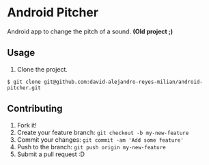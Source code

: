 # Android Pitcher

Android app to change the pitch of a sound. **(Old project ;)**

## Usage

1. Clone the project.
```console
$ git clone git@github.com:david-alejandro-reyes-milian/android-pitcher.git
```

## Contributing

1. Fork it!
2. Create your feature branch: `git checkout -b my-new-feature`
3. Commit your changes: `git commit -am 'Add some feature'`
4. Push to the branch: `git push origin my-new-feature`
5. Submit a pull request :D